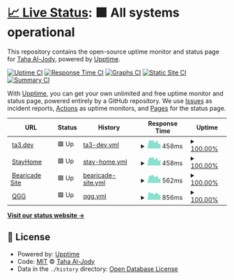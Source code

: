 # [📈 Live Status](https://status.ta3.dev): <!--live status--> **🟩 All systems operational**

This repository contains the open-source uptime monitor and status page for [Taha Al-Jody](https://ta3.dev), powered by [Upptime](https://github.com/upptime/upptime).

[![Uptime CI](https://github.com/TA3/status/workflows/Uptime%20CI/badge.svg)](https://github.com/upptime/upptime/actions?query=workflow%3A%22Uptime+CI%22)
[![Response Time CI](https://github.com/TA3/status/workflows/Response%20Time%20CI/badge.svg)](https://github.com/upptime/upptime/actions?query=workflow%3A%22Response+Time+CI%22)
[![Graphs CI](https://github.com/TA3/status/workflows/Graphs%20CI/badge.svg)](https://github.com/upptime/upptime/actions?query=workflow%3A%22Graphs+CI%22)
[![Static Site CI](https://github.com/TA3/status/workflows/Static%20Site%20CI/badge.svg)](https://github.com/upptime/upptime/actions?query=workflow%3A%22Static+Site+CI%22)
[![Summary CI](https://github.com/TA3/status/workflows/Summary%20CI/badge.svg)](https://github.com/upptime/upptime/actions?query=workflow%3A%22Summary+CI%22)

With [Upptime](https://upptime.js.org), you can get your own unlimited and free uptime monitor and status page, powered entirely by a GitHub repository. We use [Issues](https://github.com/TA3/status/issues) as incident reports, [Actions](https://github.com/TA3/status/actions) as uptime monitors, and [Pages](https://status.ta3.dev) for the status page.

<!--start: status pages-->
<!-- This summary is generated by Upptime (https://github.com/upptime/upptime) -->
<!-- Do not edit this manually, your changes will be overwritten -->
<!-- prettier-ignore -->
| URL | Status | History | Response Time | Uptime |
| --- | ------ | ------- | ------------- | ------ |
| <img alt="" src="https://favicons.githubusercontent.com/ta3.dev" height="13"> [ta3.dev](https://ta3.dev) | 🟩 Up | [ta3-dev.yml](https://github.com/TA3/status/commits/HEAD/history/ta3-dev.yml) | <details><summary><img alt="Response time graph" src="./graphs/ta3-dev/response-time-week.png" height="20"> 458ms</summary><br><a href="https://status.ta3.dev/history/ta3-dev"><img alt="Response time 412" src="https://img.shields.io/endpoint?url=https%3A%2F%2Fraw.githubusercontent.com%2FTA3%2Fstatus%2FHEAD%2Fapi%2Fta3-dev%2Fresponse-time.json"></a><br><a href="https://status.ta3.dev/history/ta3-dev"><img alt="24-hour response time 339" src="https://img.shields.io/endpoint?url=https%3A%2F%2Fraw.githubusercontent.com%2FTA3%2Fstatus%2FHEAD%2Fapi%2Fta3-dev%2Fresponse-time-day.json"></a><br><a href="https://status.ta3.dev/history/ta3-dev"><img alt="7-day response time 458" src="https://img.shields.io/endpoint?url=https%3A%2F%2Fraw.githubusercontent.com%2FTA3%2Fstatus%2FHEAD%2Fapi%2Fta3-dev%2Fresponse-time-week.json"></a><br><a href="https://status.ta3.dev/history/ta3-dev"><img alt="30-day response time 403" src="https://img.shields.io/endpoint?url=https%3A%2F%2Fraw.githubusercontent.com%2FTA3%2Fstatus%2FHEAD%2Fapi%2Fta3-dev%2Fresponse-time-month.json"></a><br><a href="https://status.ta3.dev/history/ta3-dev"><img alt="1-year response time 412" src="https://img.shields.io/endpoint?url=https%3A%2F%2Fraw.githubusercontent.com%2FTA3%2Fstatus%2FHEAD%2Fapi%2Fta3-dev%2Fresponse-time-year.json"></a></details> | <details><summary><a href="https://status.ta3.dev/history/ta3-dev">100.00%</a></summary><a href="https://status.ta3.dev/history/ta3-dev"><img alt="All-time uptime 100.00%" src="https://img.shields.io/endpoint?url=https%3A%2F%2Fraw.githubusercontent.com%2FTA3%2Fstatus%2FHEAD%2Fapi%2Fta3-dev%2Fuptime.json"></a><br><a href="https://status.ta3.dev/history/ta3-dev"><img alt="24-hour uptime 100.00%" src="https://img.shields.io/endpoint?url=https%3A%2F%2Fraw.githubusercontent.com%2FTA3%2Fstatus%2FHEAD%2Fapi%2Fta3-dev%2Fuptime-day.json"></a><br><a href="https://status.ta3.dev/history/ta3-dev"><img alt="7-day uptime 100.00%" src="https://img.shields.io/endpoint?url=https%3A%2F%2Fraw.githubusercontent.com%2FTA3%2Fstatus%2FHEAD%2Fapi%2Fta3-dev%2Fuptime-week.json"></a><br><a href="https://status.ta3.dev/history/ta3-dev"><img alt="30-day uptime 100.00%" src="https://img.shields.io/endpoint?url=https%3A%2F%2Fraw.githubusercontent.com%2FTA3%2Fstatus%2FHEAD%2Fapi%2Fta3-dev%2Fuptime-month.json"></a><br><a href="https://status.ta3.dev/history/ta3-dev"><img alt="1-year uptime 100.00%" src="https://img.shields.io/endpoint?url=https%3A%2F%2Fraw.githubusercontent.com%2FTA3%2Fstatus%2FHEAD%2Fapi%2Fta3-dev%2Fuptime-year.json"></a></details>
| <img alt="" src="https://favicons.githubusercontent.com/stayhome.ta3.dev" height="13"> [StayHome](https://stayhome.ta3.dev) | 🟩 Up | [stay-home.yml](https://github.com/TA3/status/commits/HEAD/history/stay-home.yml) | <details><summary><img alt="Response time graph" src="./graphs/stay-home/response-time-week.png" height="20"> 458ms</summary><br><a href="https://status.ta3.dev/history/stay-home"><img alt="Response time 404" src="https://img.shields.io/endpoint?url=https%3A%2F%2Fraw.githubusercontent.com%2FTA3%2Fstatus%2FHEAD%2Fapi%2Fstay-home%2Fresponse-time.json"></a><br><a href="https://status.ta3.dev/history/stay-home"><img alt="24-hour response time 406" src="https://img.shields.io/endpoint?url=https%3A%2F%2Fraw.githubusercontent.com%2FTA3%2Fstatus%2FHEAD%2Fapi%2Fstay-home%2Fresponse-time-day.json"></a><br><a href="https://status.ta3.dev/history/stay-home"><img alt="7-day response time 458" src="https://img.shields.io/endpoint?url=https%3A%2F%2Fraw.githubusercontent.com%2FTA3%2Fstatus%2FHEAD%2Fapi%2Fstay-home%2Fresponse-time-week.json"></a><br><a href="https://status.ta3.dev/history/stay-home"><img alt="30-day response time 400" src="https://img.shields.io/endpoint?url=https%3A%2F%2Fraw.githubusercontent.com%2FTA3%2Fstatus%2FHEAD%2Fapi%2Fstay-home%2Fresponse-time-month.json"></a><br><a href="https://status.ta3.dev/history/stay-home"><img alt="1-year response time 404" src="https://img.shields.io/endpoint?url=https%3A%2F%2Fraw.githubusercontent.com%2FTA3%2Fstatus%2FHEAD%2Fapi%2Fstay-home%2Fresponse-time-year.json"></a></details> | <details><summary><a href="https://status.ta3.dev/history/stay-home">100.00%</a></summary><a href="https://status.ta3.dev/history/stay-home"><img alt="All-time uptime 100.00%" src="https://img.shields.io/endpoint?url=https%3A%2F%2Fraw.githubusercontent.com%2FTA3%2Fstatus%2FHEAD%2Fapi%2Fstay-home%2Fuptime.json"></a><br><a href="https://status.ta3.dev/history/stay-home"><img alt="24-hour uptime 100.00%" src="https://img.shields.io/endpoint?url=https%3A%2F%2Fraw.githubusercontent.com%2FTA3%2Fstatus%2FHEAD%2Fapi%2Fstay-home%2Fuptime-day.json"></a><br><a href="https://status.ta3.dev/history/stay-home"><img alt="7-day uptime 100.00%" src="https://img.shields.io/endpoint?url=https%3A%2F%2Fraw.githubusercontent.com%2FTA3%2Fstatus%2FHEAD%2Fapi%2Fstay-home%2Fuptime-week.json"></a><br><a href="https://status.ta3.dev/history/stay-home"><img alt="30-day uptime 100.00%" src="https://img.shields.io/endpoint?url=https%3A%2F%2Fraw.githubusercontent.com%2FTA3%2Fstatus%2FHEAD%2Fapi%2Fstay-home%2Fuptime-month.json"></a><br><a href="https://status.ta3.dev/history/stay-home"><img alt="1-year uptime 100.00%" src="https://img.shields.io/endpoint?url=https%3A%2F%2Fraw.githubusercontent.com%2FTA3%2Fstatus%2FHEAD%2Fapi%2Fstay-home%2Fuptime-year.json"></a></details>
| <img alt="" src="https://favicons.githubusercontent.com/bearicade.ta3.dev" height="13"> [Bearicade Site](https://bearicade.ta3.dev) | 🟩 Up | [bearicade-site.yml](https://github.com/TA3/status/commits/HEAD/history/bearicade-site.yml) | <details><summary><img alt="Response time graph" src="./graphs/bearicade-site/response-time-week.png" height="20"> 562ms</summary><br><a href="https://status.ta3.dev/history/bearicade-site"><img alt="Response time 502" src="https://img.shields.io/endpoint?url=https%3A%2F%2Fraw.githubusercontent.com%2FTA3%2Fstatus%2FHEAD%2Fapi%2Fbearicade-site%2Fresponse-time.json"></a><br><a href="https://status.ta3.dev/history/bearicade-site"><img alt="24-hour response time 397" src="https://img.shields.io/endpoint?url=https%3A%2F%2Fraw.githubusercontent.com%2FTA3%2Fstatus%2FHEAD%2Fapi%2Fbearicade-site%2Fresponse-time-day.json"></a><br><a href="https://status.ta3.dev/history/bearicade-site"><img alt="7-day response time 562" src="https://img.shields.io/endpoint?url=https%3A%2F%2Fraw.githubusercontent.com%2FTA3%2Fstatus%2FHEAD%2Fapi%2Fbearicade-site%2Fresponse-time-week.json"></a><br><a href="https://status.ta3.dev/history/bearicade-site"><img alt="30-day response time 503" src="https://img.shields.io/endpoint?url=https%3A%2F%2Fraw.githubusercontent.com%2FTA3%2Fstatus%2FHEAD%2Fapi%2Fbearicade-site%2Fresponse-time-month.json"></a><br><a href="https://status.ta3.dev/history/bearicade-site"><img alt="1-year response time 502" src="https://img.shields.io/endpoint?url=https%3A%2F%2Fraw.githubusercontent.com%2FTA3%2Fstatus%2FHEAD%2Fapi%2Fbearicade-site%2Fresponse-time-year.json"></a></details> | <details><summary><a href="https://status.ta3.dev/history/bearicade-site">100.00%</a></summary><a href="https://status.ta3.dev/history/bearicade-site"><img alt="All-time uptime 100.00%" src="https://img.shields.io/endpoint?url=https%3A%2F%2Fraw.githubusercontent.com%2FTA3%2Fstatus%2FHEAD%2Fapi%2Fbearicade-site%2Fuptime.json"></a><br><a href="https://status.ta3.dev/history/bearicade-site"><img alt="24-hour uptime 100.00%" src="https://img.shields.io/endpoint?url=https%3A%2F%2Fraw.githubusercontent.com%2FTA3%2Fstatus%2FHEAD%2Fapi%2Fbearicade-site%2Fuptime-day.json"></a><br><a href="https://status.ta3.dev/history/bearicade-site"><img alt="7-day uptime 100.00%" src="https://img.shields.io/endpoint?url=https%3A%2F%2Fraw.githubusercontent.com%2FTA3%2Fstatus%2FHEAD%2Fapi%2Fbearicade-site%2Fuptime-week.json"></a><br><a href="https://status.ta3.dev/history/bearicade-site"><img alt="30-day uptime 100.00%" src="https://img.shields.io/endpoint?url=https%3A%2F%2Fraw.githubusercontent.com%2FTA3%2Fstatus%2FHEAD%2Fapi%2Fbearicade-site%2Fuptime-month.json"></a><br><a href="https://status.ta3.dev/history/bearicade-site"><img alt="1-year uptime 100.00%" src="https://img.shields.io/endpoint?url=https%3A%2F%2Fraw.githubusercontent.com%2FTA3%2Fstatus%2FHEAD%2Fapi%2Fbearicade-site%2Fuptime-year.json"></a></details>
| <img alt="" src="https://favicons.githubusercontent.com/qgg.hud.ac.uk" height="13"> [QGG](https://qgg.hud.ac.uk) | 🟩 Up | [qgg.yml](https://github.com/TA3/status/commits/HEAD/history/qgg.yml) | <details><summary><img alt="Response time graph" src="./graphs/qgg/response-time-week.png" height="20"> 856ms</summary><br><a href="https://status.ta3.dev/history/qgg"><img alt="Response time 772" src="https://img.shields.io/endpoint?url=https%3A%2F%2Fraw.githubusercontent.com%2FTA3%2Fstatus%2FHEAD%2Fapi%2Fqgg%2Fresponse-time.json"></a><br><a href="https://status.ta3.dev/history/qgg"><img alt="24-hour response time 685" src="https://img.shields.io/endpoint?url=https%3A%2F%2Fraw.githubusercontent.com%2FTA3%2Fstatus%2FHEAD%2Fapi%2Fqgg%2Fresponse-time-day.json"></a><br><a href="https://status.ta3.dev/history/qgg"><img alt="7-day response time 856" src="https://img.shields.io/endpoint?url=https%3A%2F%2Fraw.githubusercontent.com%2FTA3%2Fstatus%2FHEAD%2Fapi%2Fqgg%2Fresponse-time-week.json"></a><br><a href="https://status.ta3.dev/history/qgg"><img alt="30-day response time 788" src="https://img.shields.io/endpoint?url=https%3A%2F%2Fraw.githubusercontent.com%2FTA3%2Fstatus%2FHEAD%2Fapi%2Fqgg%2Fresponse-time-month.json"></a><br><a href="https://status.ta3.dev/history/qgg"><img alt="1-year response time 772" src="https://img.shields.io/endpoint?url=https%3A%2F%2Fraw.githubusercontent.com%2FTA3%2Fstatus%2FHEAD%2Fapi%2Fqgg%2Fresponse-time-year.json"></a></details> | <details><summary><a href="https://status.ta3.dev/history/qgg">100.00%</a></summary><a href="https://status.ta3.dev/history/qgg"><img alt="All-time uptime 100.00%" src="https://img.shields.io/endpoint?url=https%3A%2F%2Fraw.githubusercontent.com%2FTA3%2Fstatus%2FHEAD%2Fapi%2Fqgg%2Fuptime.json"></a><br><a href="https://status.ta3.dev/history/qgg"><img alt="24-hour uptime 100.00%" src="https://img.shields.io/endpoint?url=https%3A%2F%2Fraw.githubusercontent.com%2FTA3%2Fstatus%2FHEAD%2Fapi%2Fqgg%2Fuptime-day.json"></a><br><a href="https://status.ta3.dev/history/qgg"><img alt="7-day uptime 100.00%" src="https://img.shields.io/endpoint?url=https%3A%2F%2Fraw.githubusercontent.com%2FTA3%2Fstatus%2FHEAD%2Fapi%2Fqgg%2Fuptime-week.json"></a><br><a href="https://status.ta3.dev/history/qgg"><img alt="30-day uptime 100.00%" src="https://img.shields.io/endpoint?url=https%3A%2F%2Fraw.githubusercontent.com%2FTA3%2Fstatus%2FHEAD%2Fapi%2Fqgg%2Fuptime-month.json"></a><br><a href="https://status.ta3.dev/history/qgg"><img alt="1-year uptime 100.00%" src="https://img.shields.io/endpoint?url=https%3A%2F%2Fraw.githubusercontent.com%2FTA3%2Fstatus%2FHEAD%2Fapi%2Fqgg%2Fuptime-year.json"></a></details>

<!--end: status pages-->

[**Visit our status website →**](https://status.ta3.dev)

## 📄 License

- Powered by: [Upptime](https://github.com/upptime/upptime)
- Code: [MIT](./LICENSE) © [Taha Al-Jody](https://ta3.dev)
- Data in the `./history` directory: [Open Database License](https://opendatacommons.org/licenses/odbl/1-0/)
